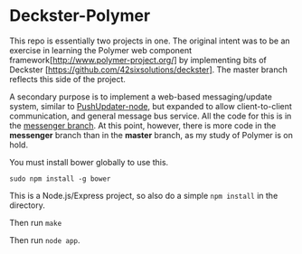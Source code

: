 Deckster-Polymer
================

This repo is essentially two projects in one.  The original intent was to be an exercise in learning the Polymer web component framework[http://www.polymer-project.org/] by implementing bits of Deckster [https://github.com/42sixsolutions/deckster].  The master branch reflects this side of the project.

A secondary purpose is to implement a web-based messaging/update system, similar to [PushUpdater-node](https://github.com/rschmertz/PushUpdater-Node), but expanded to allow client-to-client communication, and general message bus service.  All the code for this is in the [messenger branch](https://github.com/rschmertz/deckster-polymer/tree/messenger).  At this point, however, there is more code in the **messenger** branch than in the **master** branch, as my study of Polymer is on hold.

You must install bower globally to use this.

    sudo npm install -g bower

This is a Node.js/Express project, so also do a simple `npm install` in the directory.

Then run `make`

Then run `node app`.
